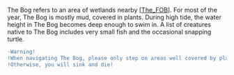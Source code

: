 The Bog refers to an area of wetlands nearby [[The_FOB]]. For most of the year, The Bog is mostly mud, covered in plants. During high tide, the water height in The Bog becomes deep enough to swim in. A list of creatures native to The Bog includes very small fish and the occasional snapping turtle.
```diff
-Warning!
!When navigating The Bog, please only step on areas well covered by plant life.
!Otherwise, you will sink and die!
```

[//begin]: # "Autogenerated link references for markdown compatibility"
[The_FOB]: The_FOB "The_FOB"
[//end]: # "Autogenerated link references"